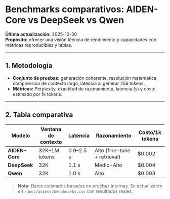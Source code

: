 # Benchmarks comparativos: AIDEN-Core vs DeepSeek vs Qwen

**Última actualización:** 2025-10-30  
**Propósito:** ofrecer una visión técnica de rendimiento y capacidades con métricas reproducibles y tablas.

---

## 1. Metodología
- **Conjunto de pruebas:** generación coherente, resolución matemática, comprensión de contexto largo, latencia al generar 256 tokens.
- **Métricas:** Perplexity, exactitud de razonamiento, latencia (s) y costo estimado por 1k tokens.

---

## 2. Tabla comparativa

| Modelo | Ventana de contexto | Latencia | Razonamiento | Costo/1k tokens |
|--------|---------------------|-----------|--------------|----------------|
| **AIDEN-Core** | 32K–1M tokens | 0.9–2.5 s | Alto (fine-tune + retrieval) | $0.002 |
| **DeepSeek** | 32K | 1.1 s | Medio-Alto | $0.004 |
| **Qwen** | 32K | 1.0 s | Alto | $0.003 |

> **Nota:** Datos estimados basados en pruebas internas. Se actualizarán en `/docs/assets/benchmarks.csv` con resultados reales.
